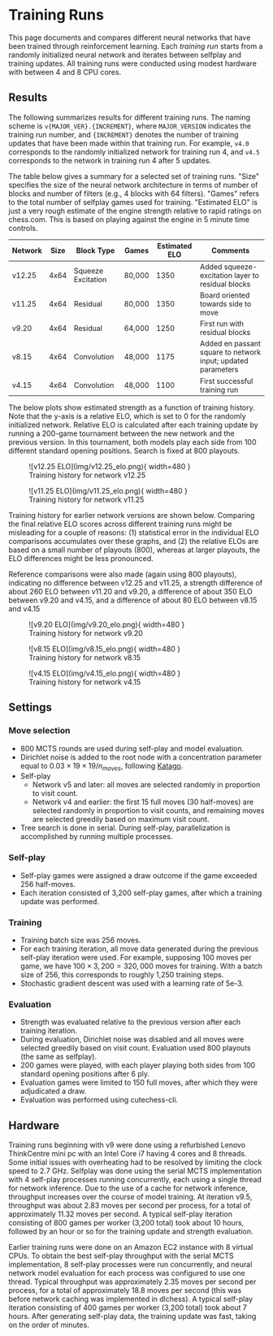 # Training Runs

This page documents and compares different neural networks that have been trained
through reinforcement learning.  Each *training run* starts from a randomly initialized
neural network and iterates between selfplay and training updates.  All training runs
were conducted using modest hardware with between 4 and 8 CPU cores.

## Results

The following summarizes results for different training runs.  The naming scheme is
`v{MAJOR_VER}.{INCREMENT}`, where `MAJOR_VERSION` indicates the training run number, and
`{INCREMENT}` denotes the number of training updates that have been made within that
training run.  For example, `v4.0` corresponds to the randomly initialized network for
training run 4, and `v4.5` corresponds to the network in training run 4 after 5 updates.

The table below gives a summary for a selected set of training runs.  "Size" specifies
the size of the neural network architecture in terms of number of blocks and number of
filters (e.g., 4 blocks with 64 filters).  "Games" refers to the total number of
selfplay games used for training.  "Estimated ELO" is just a very rough estimate of the
engine strength relative to rapid ratings on chess.com.  This is based on playing
against the engine in 5 minute time controls.

| Network | Size | Block Type         | Games  | Estimated ELO | Comments                                                     |
|---------|------|--------------------|--------|---------------|--------------------------------------------------------------|
| v12.25  | 4x64 | Squeeze Excitation | 80,000 | 1350          | Added squeeze-excitation layer to residual blocks            |
| v11.25  | 4x64 | Residual           | 80,000 | 1350          | Board oriented towards side to move                          |
| v9.20   | 4x64 | Residual           | 64,000 | 1250          | First run with residual blocks                               |
| v8.15   | 4x64 | Convolution        | 48,000 | 1175          | Added en passant square to network input; updated parameters |
| v4.15   | 4x64 | Convolution        | 48,000 | 1100          | First successful training run                                |

The below plots show estimated strength as a function of training history.  Note that
the y-axis is a relative ELO, which is set to 0 for the randomly initialized network.
Relative ELO is calculated after each training update by running a 200-game tournament
between the new network and the previous version.  In this tournament, both models play
each side from 100 different standard opening positions.  Search is fixed at 800
playouts.

<figure markdown="span">
  ![v12.25 ELO](img/v12.25_elo.png){ width=480 }
  <figcaption>Training history for network v12.25</figcaption>
</figure>

<figure markdown="span">
  ![v11.25 ELO](img/v11.25_elo.png){ width=480 }
  <figcaption>Training history for network v11.25</figcaption>
</figure>


Training history for earlier network versions are shown below.  Comparing the final
relative ELO scores across different training runs might be misleading for a couple of
reasons: (1) statistical error in the individual ELO comparisons accumulates over these
graphs, and (2) the relative ELOs are based on a small number of playouts (800), whereas
at larger playouts, the ELO differences might be less pronounced.

Reference comparisons were also made (again using 800 playouts), indicating no
difference between v12.25 and v11.25, a strength difference of about 260 ELO between
v11.20 and v9.20, a difference of about 350 ELO between v9.20 and v4.15, and a
difference of about 80 ELO between v8.15 and v4.15

<figure markdown="span">
  ![v9.20 ELO](img/v9.20_elo.png){ width=480 }
  <figcaption>Training history for network v9.20</figcaption>
</figure>

<figure markdown="span">
  ![v8.15 ELO](img/v8.15_elo.png){ width=480 }
  <figcaption>Training history for network v8.15</figcaption>
</figure>


<figure markdown="span">
  ![v4.15 ELO](img/v4.15_elo.png){ width=480 }
  <figcaption>Training history for network v4.15</figcaption>
</figure>


## Settings

### Move selection

* 800 MCTS rounds are used during self-play and model evaluation.
* Dirichlet noise is added to the root node with a concentration parameter equal to $0.03 \times 19 \times 19 / n_{moves}$, following [Katago](https://arxiv.org/abs/1902.10565).
* Self-play
    * Network v5 and later: all moves are selected randomly in proportion to visit count.
    * Network v4 and earlier: the first 15 full moves (30 half-moves) are selected randomly in proportion to visit counts, and remaining moves are selected greedily based on maximum visit count.
* Tree search is done in serial.  During self-play, parallelization is accomplished by running multiple processes.

### Self-play

* Self-play games were assigned a draw outcome if the game exceeded 256 half-moves.
* Each iteration consisted of 3,200 self-play games, after which a training update was performed.

### Training

* Training batch size was 256 moves.
* For each training iteration, all move data generated during the previous self-play
  iteration were used.  For example, supposing 100 moves per game, we have $100 \times
  3,200 = 320,000$ moves for training.  With a batch size of 256, this corresponds to
  roughly 1,250 training steps.
* Stochastic gradient descent was used with a learning rate of 5e-3.

### Evaluation

* Strength was evaluated relative to the previous version after each training iteration.
* During evaluation, Dirichlet noise was disabled and all moves were selected greedily
  based on visit count.  Evaluation used 800 playouts (the same as selfplay).
* 200 games were played, with each player playing both sides from 100 standard opening
  positions after 6 ply.
* Evaluation games were limited to 150 full moves, after which they were adjudicated a draw.
* Evaluation was performed using cutechess-cli.

## Hardware

Training runs beginning with v9 were done using a refurbished Lenovo ThinkCentre mini pc
with an Intel Core i7 having 4 cores and 8 threads.  Some initial issues with
overheating had to be resolved by limiting the clock speed to 2.7 GHz.  Selfplay was
done using the serial MCTS implementation with 4 self-play processes running
concurrently, each using a single thread for network inference.  Due to the use of a
cache for network inference, throughput increases over the course of model training.  At
iteration v9.5, throughput was about 2.83 moves per second per process, for a total of
approximately 11.32 moves per second.  A typical self-play iteration consisting of 800
games per worker (3,200 total) took about 10 hours, followed by an hour or so for the
training update and strength evaluation.

Earlier training runs were done on an Amazon EC2 instance with 8 virtual CPUs.  To
obtain the best self-play throughput with the serial MCTS implementation, 8 self-play
processes were run concurrently, and neural network model evaluation for each process
was configured to use one thread.  Typical throughput was approximately 2.35 moves per
second per process, for a total of approximately 18.8 moves per second (this was before
network caching was implemented in dlchess).  A typical self-play iteration consisting
of 400 games per worker (3,200 total) took about 7 hours.  After generating self-play
data, the training update was fast, taking on the order of minutes.
